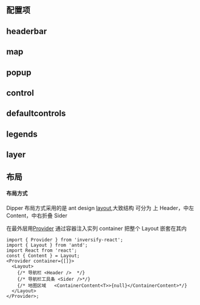 ## 配置项

## headerbar

## map

## popup

## control

## defaultcontrols

## legends

## layer

## 布局

#### 布局方式

Dipper 布局方式采用的是 ant design [layout](https://ant.design/components/layout-cn/),大致结构 可分为 上 Header，中左 Content，中右折叠 Sider

<code src="./layout.tsx"></code>

在最外层用[Provider](https://github.com/Kukkimonsuta/inversify-react) 通过容器注入实列 container 把整个 Layout 嵌套在其内

```tsx
import { Provider } from 'inversify-react';
import { Layout } from 'antd';
import React from 'react';
const { Content } = Layout;
<Provider container={[]}>
  <Layout>
    {/* 导航栏 <Header />  */}
    {/* 导航栏工具条 <Sider />*/}
    {/* 地图区域   <ContainerContent<T>>{null}</ContainerContent>*/}
  </Layout>
</Provider>;
```

####
